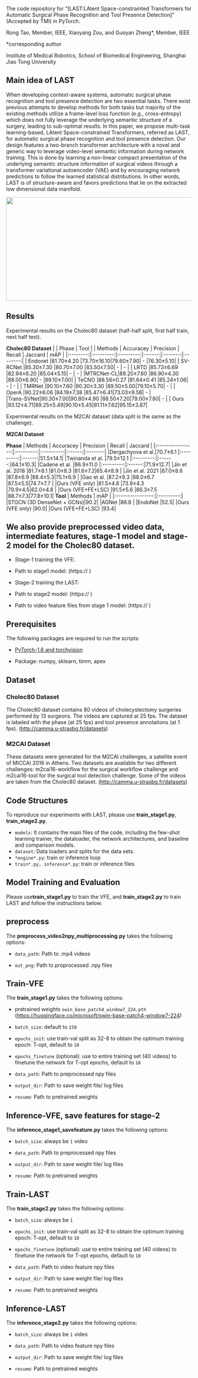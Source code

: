 
The code repository for "[LAST:LAtent Space-constrainted Transformers for Automatic Surgical Phase Recognition and Tool Presence Detection]" (Accepted by TMI) in PyTorch. 

Rong Tao, Member, IEEE, Xiaoyang Zou, and Guoyan Zheng*, Member, IEEE

*corresponding author

Institute of Medical Robotics,
School of Biomedical Engineering,
Shanghai Jiao Tong University

## Main idea of LAST 

When developing context-aware systems, automatic surgical phase recognition and tool presence detection are two essential tasks. There exist previous attempts to develop methods for both tasks but majority of the existing methods utilize a frame-level loss function (e.g., cross-entropy) which does not fully leverage
the underlying semantic structure of a surgery, leading to sub-optimal results. In this paper, we propose multi-task learning-based, LAtent Space-constrained Transformers, referred as LAST, for automatic surgical phase recognition and tool presence detection. Our design features a two-branch transformer architecture with a novel and generic way to leverage video-level semantic information during network training. This is done by learning a non-linear compact presentation of the underlying semantic structure information of surgical videos through a transformer variational autoencoder (VAE) and by encouraging network predictions to follow the learned statistical distributions. In other words, LAST is of structure-aware and favors predictions that lie on the extracted low dimensional data manifold.

<img src='imgs/Fig1.png' width='1040' height='280'>

## Results

Experimental results on the Cholec80 dataset (half-half split, first half train, next half test). 

**Cholec80 Dataset**
|          |                      Phase               |    Tool  |
|  Methods | Accuracey | Precision | Recall | Jaccard |    mAP   |
|:--------:|:---------:|:---------:|:------:|:-------:|:--------:|
| Endonet  |81.70±4.20 |73.70±16.10|79.60±7.90|    -  |76.30±5.10|
| SV-RCNet |85.30±7.30 |80.70±7.00 |83.50±7.50|    -  |    -     |
|   LRTD   |85.73±6.69 |82.94±6.20 |85.04±5.15|    -  |    -     |
|MTRCNet-CL|89.20±7.60 |86.90±4.30 |88.00±6.90|    -  |89.10±7.00|
|   TeCNO  |88.56±0.27 |81.64±0.41 |85.24±1.06|    -  |    -     |
|   TMRNet |90.10±7.60 |90.30±3.30 |89.50±5.00|79.10±5.70|    -  |
|   OperA  |90.22±6.06 |84.19±7.38 |85.47±6.41|73.03±9.58|   -   |  
|Trans-SVNet|90.30±7.00|90.80±4.90 |88.50±7.20|79.00±7.80|   -  | 
|   Ours  |93.12±4.71|89.25±5.49|90.10±5.45|81.11±7.62|95.15±3.87| 

Experimental results on the M2CAI dataset (data split is the same as the challenge). 

**M2CAI Dataset**

**Phase**
|     Methods      | Accuracey | Precision | Recall | Jaccard |
|:----------------:|:---------:|:---------:|:------:|:-------:|
|Dergachyova et al.|70.7±6.1   |:---------:|:------:|51.5±14.1|
|Twinanda et al.   |79.5±12.1  |:---------:|:------:|64.1±10.3|
|Cadene et al.     |86.9±11.0  |:---------:|:------:|71.9±12.7|
|Jin et al. 2018   |81.7±8.1   |81.0±8.3   |81.6±7.2|65.4±8.9 |
|Jin et al. 2021   |87.0±8.6   |87.8±6.9   |88.4±5.3|75.1±6.9 |
|Gao et al.        |87.2±9.3   |88.0±6.7   |87.5±5.5|74.7±7.7 |
|Ours (VFE only)   |81.5±4.8   |73.9±4.3   |79.9±4.5|62.0±4.8 |
|Ours (VFE+FE+LSC) |91.5±5.6   |86.3±7.5   |88.7±7.3|77.8±10.1|
**Tool**
|     Methods      |      mAP  |
|:----------------:|:---------:|
|STGCN (3D DenseNet + GCNs)|90.2|
|AGNet             |86.8  |
|EndoNet           |52.5|
|Ours (VFE only)   |90.0|
|Ours (VFE+FE+LSC) |93.4|


## We also provide preprocessed video data, intermediate features, stage-1 model and stage-2 model for the Cholec80 dataset.

- Stage-1 training the VFE:

- Path to stage1 model: (https://  ) 


- Stage-2 training the LAST:

- Path to stage2 model: (https://  ) 

- Path to video feature files from stage 1 model: (https://  ) 


## Prerequisites

The following packages are required to run the scripts:

- [PyTorch-1.6 and torchvision](https://pytorch.org)

- Package: numpy, sklearn, timm, apex

## Dataset

### Cholec80 Dataset

The Cholec80 dataset contains 80 videos of cholecystectomy surgeries performed by 13 surgeons. The videos are captured at 25 fps. The dataset is labeled with the phase (at 25 fps) and tool presence annotations (at 1 fps). (http://camma.u-strasbg.fr/datasets)

### M2CAI Dataset

These datasets were generated for the M2CAI challenges, a satellite event of MICCAI 2016 in Athens. Two datasets are available for two different challenges: m2cai16-workflow for the surgical workflow challenge and m2cai16-tool for the surgical tool detection challenge. Some of the videos are taken from the Cholec80 dataset. (http://camma.u-strasbg.fr/datasets)

## Code Structures
To reproduce our experiments with LAST, please use **train_stage1.py**,  **train_stage2.py**.
 - `models`: It contains the main files of the code, including the few-shot learning trainer, the dataloader, the network architectures, and baseline and comparison models.
 - `dataset`: Data loaders and splits for the data sets.
 - `*engine*.py`: train or inference loop
 - `train*.py, inference*.py`: train or inference files


## Model Training and Evaluation
Please use**train_stage1.py** to train the VFE, and **train_stage2.py** to train LAST and follow the instructions below. 

## preprocess
The **preprocess_video2npy_multiprocessing.py** takes the following options:

- `data_path`: Path to .mp4 videos

- `out_png`: Path to proprocessed .npy files

## Train-VFE
The **train_stage1.py** takes the following options:

- pretrained weights `swin_base_patch4_window7_224.pth`  (https://huggingface.co/microsoft/swin-base-patch4-window7-224)

- `batch_size`: default to `150`

- `epochs_init`: use train-val split as 32-8 to obtain the optimum training epoch: T-opt, default to `10`

- `epochs_finetune` (optional): use to entire training set (40 videos) to finetune the network for T-opt epochs, default to `10`

- `data_path`: Path to preprocessed npy files

- `output_dir`: Path to save weight file/ log files

- `resume`: Path to pretrained weights

## Inference-VFE, save features for stage-2
The **inference_stage1_savefeature.py** takes the following options:

- `batch_size`: always be `1` video

- `data_path`: Path to preprocessed npy files

- `output_dir`: Path to save weight file/ log files

- `resume`: Path to pretrained weights

## Train-LAST
The **train_stage2.py** takes the following options:

- `batch_size`: always be `1`

- `epochs_init`: use train-val split as 32-8 to obtain the optimum training epoch: T-opt, default to `10`

- `epochs_finetune` (optional): use to entire training set (40 videos) to finetune the network for T-opt epochs, default to `10`

- `data_path`: Path to video feature npy files

- `output_dir`: Path to save weight file/ log files

- `resume`: Path to pretrained weights

## Inference-LAST
The **inference_stage2.py** takes the following options:
    
- `batch_size`: always be `1` video

- `data_path`: Path to video feature npy files

- `output_dir`: Path to save weight file/ log files

- `resume`: Path to pretrained weights


